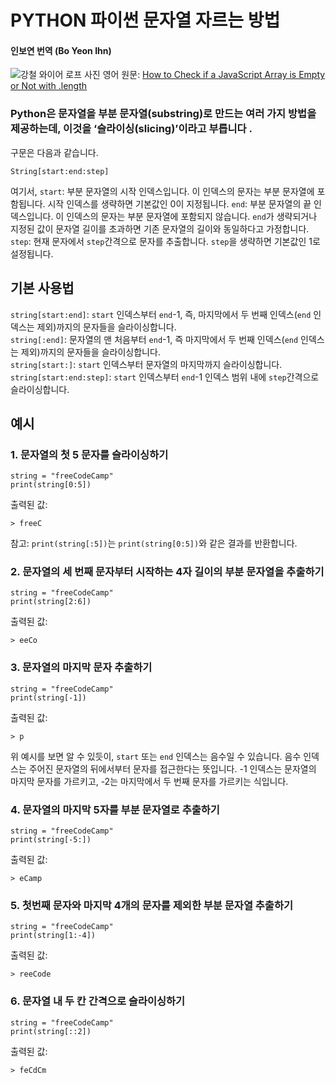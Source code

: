 # PYTHON 파이썬 문자열 자르는 방법

#### 인보연 번역 (Bo Yeon Ihn)

![강철 와이어 로프 사진](https://cdn-media-2.freecodecamp.org/w1280/5f9c9e45740569d1a4ca3c3e.jpg)
영어 원문: [How to Check if a JavaScript Array is Empty or Not with .length](https://www.freecodecamp.org/news/how-to-substring-a-string-in-python/)

### Python은 문자열을 부분 문자열(substring)로 만드는 여러 가지 방법을 제공하는데, 이것을 ‘슬라이싱(slicing)’이라고 부릅니다 .

구문은 다음과 같습니다.

```
String[start:end:step]
```

여기서,
`start`: 부분 문자열의 시작 인덱스입니다. 이 인덱스의 문자는 부분 문자열에 포함됩니다. 시작 인덱스를 생략하면 기본값인 0이 지정됩니다.
`end`: 부분 문자열의 끝 인덱스입니다. 이 인덱스의 문자는 부분 문자열에 포함되지 않습니다. `end`가 생략되거나 지정된 값이 문자열 길이를 초과하면 기존 문자열의 길이와 동일하다고 가정합니다.
`step`: 현재 문자에서 `step`간격으로 문자를 추출합니다. `step`을 생략하면 기본값인 1로 설정됩니다.

## 기본 사용법

`string[start:end]`: `start` 인덱스부터 `end`-1, 즉, 마지막에서 두 번째 인덱스(`end` 인덱스는 제외)까지의 문자들을 슬라이싱합니다.  
`string[:end]`: 문자열의 맨 처음부터 `end`-1, 즉 마지막에서 두 번째 인덱스(`end` 인덱스는 제외)까지의 문자들을 슬라이싱합니다.  
`string[start:]`: `start` 인덱스부터 문자열의 마지막까지 슬라이싱합니다.  
`string[start:end:step]`: `start` 인덱스부터 `end`-1 인덱스 범위 내에 `step`간격으로 슬라이싱합니다.

## 예시

### 1. 문자열의 첫 5 문자를 슬라이싱하기

```
string = "freeCodeCamp"
print(string[0:5])
```

출력된 값:

```
> freeC
```

참고: `print(string[:5])`는 `print(string[0:5])`와 같은 결과를 반환합니다.

### 2. 문자열의 세 번째 문자부터 시작하는 4자 길이의 부분 문자열을 추출하기

```
string = "freeCodeCamp"
print(string[2:6])
```

출력된 값:

```
> eeCo
```

### 3. 문자열의 마지막 문자 추출하기

```
string = "freeCodeCamp"
print(string[-1])
```

출력된 값:

```
> p
```

위 예시를 보면 알 수 있듯이, `start` 또는 `end` 인덱스는 음수일 수 있습니다. 음수 인덱스는 주어진 문자열의 뒤에서부터 문자를 접근한다는 뜻입니다. -1 인덱스는 문자열의 마지막 문자를 가르키고, -2는 마지막에서 두 번째 문자를 가르키는 식입니다.

### 4. 문자열의 마지막 5자를 부분 문자열로 추출하기

```
string = "freeCodeCamp"
print(string[-5:])
```

출력된 값:

```
> eCamp
```

### 5. 첫번째 문자와 마지막 4개의 문자를 제외한 부분 문자열 추출하기

```
string = "freeCodeCamp"
print(string[1:-4])
```

출력된 값:

```
> reeCode
```

### 6. 문자열 내 두 칸 간격으로 슬라이싱하기

```
string = "freeCodeCamp"
print(string[::2])
```

출력된 값:

```
> feCdCm
```
